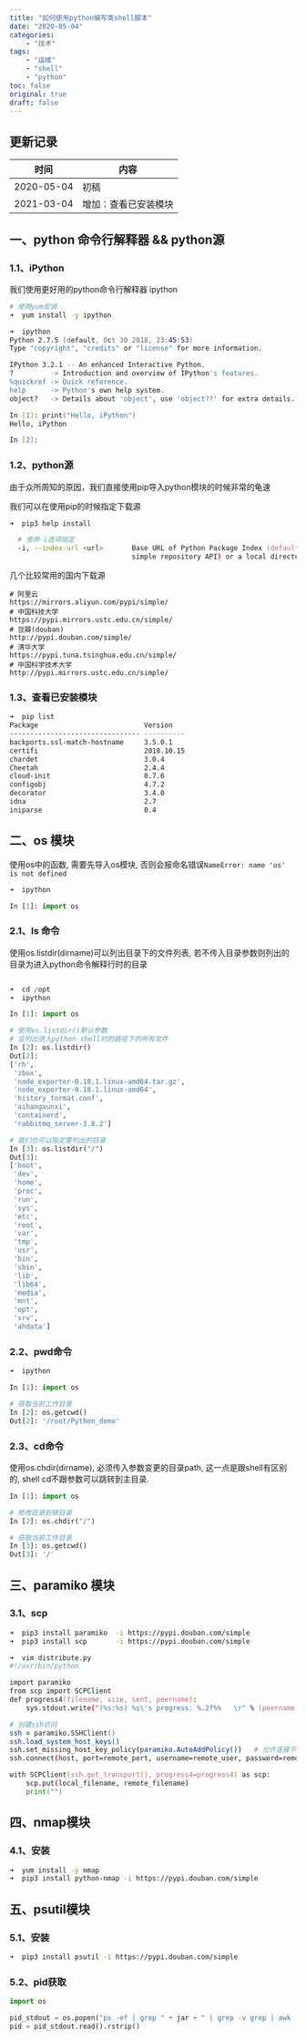 ```yaml
---
title: "如何使用python编写类shell脚本"
date: "2020-05-04"
categories:
    - "技术"
tags:
    - "运维"
    - "shell"
    - "python"
toc: false
original: true
draft: false
---
```


## 更新记录

| 时间       | 内容                 |
| ---------- | -------------------- |
| 2020-05-04 | 初稿                 |
| 2021-03-04 | 增加：查看已安装模块 |

## 一、python 命令行解释器 && python源

### 1.1、iPython

我们使用更好用的python命令行解释器 ipython

``` zsh
# 使用yum安装
➜  yum install -y ipython

➜  ipython
Python 2.7.5 (default, Oct 30 2018, 23:45:53) 
Type "copyright", "credits" or "license" for more information.

IPython 3.2.1 -- An enhanced Interactive Python.
?         -> Introduction and overview of IPython's features.
%quickref -> Quick reference.
help      -> Python's own help system.
object?   -> Details about 'object', use 'object??' for extra details.

In [1]: print("Hello, iPython")
Hello, iPython

In [2]:
```

### 1.2、python源

由于众所周知的原因，我们直接使用pip导入python模块的时候非常的龟速

我们可以在使用pip的时候指定下载源

``` zsh
➜  pip3 help install

  # 使用-i选项指定
  -i, --index-url <url>       Base URL of Python Package Index (default http://mirrors.cloud.aliyuncs.com/pypi/simple/). This should point to a repository compliant with PEP 503 (the
                              simple repository API) or a local directory laid out in the same format.
```

几个比较常用的国内下载源

``` log
# 阿里云
https://mirrors.aliyun.com/pypi/simple/
# 中国科技大学
https://pypi.mirrors.ustc.edu.cn/simple/
# 豆瓣(douban)
http://pypi.douban.com/simple/
# 清华大学
https://pypi.tuna.tsinghua.edu.cn/simple/
# 中国科学技术大学
http://pypi.mirrors.ustc.edu.cn/simple/
```

### 1.3、查看已安装模块

``` zsh
➜  pip list
Package                          Version
-------------------------------- ----------
backports.ssl-match-hostname     3.5.0.1
certifi                          2018.10.15
chardet                          3.0.4
Cheetah                          2.4.4
cloud-init                       0.7.6
configobj                        4.7.2
decorator                        3.4.0
idna                             2.7
iniparse                         0.4
```

## 二、os 模块

使用os中的函数, 需要先导入os模块, 否则会报命名错误`NameError: name 'os' is not defined`

``` py
➜  ipython

In [1]: import os
```

### 2.1、ls 命令

使用os.listdir(dirname)可以列出目录下的文件列表, 若不传入目录参数则列出的目录为进入python命令解释行时的目录  

``` py

➜  cd /opt
➜  ipython

In [1]: import os

# 使用os.listdir()默认参数
# 会列出进入python shell时的路径下的所有文件
In [2]: os.listdir()
Out[2]:
['rh',
 'zbox',
 'node_exporter-0.18.1.linux-amd64.tar.gz',
 'node_exporter-0.18.1.linux-amd64',
 'history_format.conf',
 'aihangxunxi',
 'containerd',
 'rabbitmq_server-3.8.2']

# 我们也可以指定要列出的目录
In [3]: os.listdir("/")
Out[3]:
['boot',
 'dev',
 'home',
 'proc',
 'run',
 'sys',
 'etc',
 'root',
 'var',
 'tmp',
 'usr',
 'bin',
 'sbin',
 'lib',
 'lib64',
 'media',
 'mnt',
 'opt',
 'srv',
 'ahdata']
```

### 2.2、pwd命令

``` python
➜  ipython

In [1]: import os

# 获取当前工作目录
In [2]: os.getcwd()
Out[2]: '/root/Python_demo'
```

### 2.3、cd命令

使用os.chdir(dirname), 必须传入参数变更的目录path, 这一点是跟shell有区别的, shell cd不跟参数可以跳转到主目录.

``` python
In [1]: import os

# 修改目录到根目录
In [2]: os.chdir("/")

# 获取当前工作目录
In [3]: os.getcwd()
Out[3]: '/'
```

## 三、paramiko 模块

### 3.1、scp

``` zsh
➜  pip3 install paramiko  -i https://pypi.douban.com/simple
➜  pip3 install scp       -i https://pypi.douban.com/simple

➜  vim distribute.py
#!/usr/bin/python

import paramiko
from scp import SCPClient
def progress4(filename, size, sent, peername):
    sys.stdout.write("(%s:%s) %s\'s progress: %.2f%%   \r" % (peername[0], peername[1], filename, float(sent)/float(size)*100) )

# 创建ssh访问
ssh = paramiko.SSHClient()
ssh.load_system_host_keys()
ssh.set_missing_host_key_policy(paramiko.AutoAddPolicy())   # 允许连接不在know_hosts文件中的主机
ssh.connect(host, port=remote_port, username=remote_user, password=remote_pass)

with SCPClient(ssh.get_transport(), progress4=progress4) as scp:
    scp.put(local_filename, remote_filename)
    print("")
```

## 四、nmap模块

### 4.1、安装

``` zsh
➜  yum install -y nmap
➜  pip3 install python-nmap -i https://pypi.douban.com/simple
```

## 五、psutil模块

### 5.1、安装

``` zsh
➜  pip3 install psutil -i https://pypi.douban.com/simple
```

### 5.2、pid获取

``` py
import os

pid_stdout = os.popen("ps -ef | grep " + jar + " | grep -v grep | awk '{print $2}' ")
pid = pid_stdout.read().rstrip()
```
